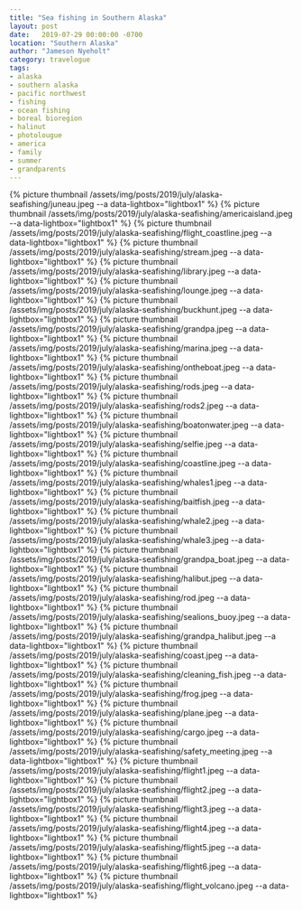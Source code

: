 ```yaml
---
title: "Sea fishing in Southern Alaska"
layout: post
date:   2019-07-29 00:00:00 -0700
location: "Southern Alaska"
author: "Jameson Nyeholt"
category: travelogue
tags:
- alaska
- southern alaska
- pacific northwest
- fishing
- ocean fishing
- boreal bioregion
- halinut
- photolougue
- america
- family
- summer
- grandparents
---
```


{% picture thumbnail /assets/img/posts/2019/july/alaska-seafishing/juneau.jpeg --a data-lightbox="lightbox1" %}
{% picture thumbnail /assets/img/posts/2019/july/alaska-seafishing/americaisland.jpeg --a data-lightbox="lightbox1" %}
{% picture thumbnail /assets/img/posts/2019/july/alaska-seafishing/flight_coastline.jpeg --a data-lightbox="lightbox1" %}
{% picture thumbnail /assets/img/posts/2019/july/alaska-seafishing/stream.jpeg --a data-lightbox="lightbox1" %}
{% picture thumbnail /assets/img/posts/2019/july/alaska-seafishing/library.jpeg --a data-lightbox="lightbox1" %}
{% picture thumbnail /assets/img/posts/2019/july/alaska-seafishing/lounge.jpeg --a data-lightbox="lightbox1" %}
{% picture thumbnail /assets/img/posts/2019/july/alaska-seafishing/buckhunt.jpeg --a data-lightbox="lightbox1" %}
{% picture thumbnail /assets/img/posts/2019/july/alaska-seafishing/grandpa.jpeg --a data-lightbox="lightbox1" %}
{% picture thumbnail /assets/img/posts/2019/july/alaska-seafishing/marina.jpeg --a data-lightbox="lightbox1" %}
{% picture thumbnail /assets/img/posts/2019/july/alaska-seafishing/ontheboat.jpeg --a data-lightbox="lightbox1" %}
{% picture thumbnail /assets/img/posts/2019/july/alaska-seafishing/rods.jpeg --a data-lightbox="lightbox1" %}
{% picture thumbnail /assets/img/posts/2019/july/alaska-seafishing/rods2.jpeg --a data-lightbox="lightbox1" %}
{% picture thumbnail /assets/img/posts/2019/july/alaska-seafishing/boatonwater.jpeg --a data-lightbox="lightbox1" %}
{% picture thumbnail /assets/img/posts/2019/july/alaska-seafishing/selfie.jpeg --a data-lightbox="lightbox1" %}
{% picture thumbnail /assets/img/posts/2019/july/alaska-seafishing/coastline.jpeg --a data-lightbox="lightbox1" %}
{% picture thumbnail /assets/img/posts/2019/july/alaska-seafishing/whales1.jpeg --a data-lightbox="lightbox1" %}
{% picture thumbnail /assets/img/posts/2019/july/alaska-seafishing/baitfish.jpeg --a data-lightbox="lightbox1" %}
{% picture thumbnail /assets/img/posts/2019/july/alaska-seafishing/whale2.jpeg --a data-lightbox="lightbox1" %}
{% picture thumbnail /assets/img/posts/2019/july/alaska-seafishing/whale3.jpeg --a data-lightbox="lightbox1" %}
{% picture thumbnail /assets/img/posts/2019/july/alaska-seafishing/grandpa_boat.jpeg --a data-lightbox="lightbox1" %}
{% picture thumbnail /assets/img/posts/2019/july/alaska-seafishing/halibut.jpeg --a data-lightbox="lightbox1" %}
{% picture thumbnail /assets/img/posts/2019/july/alaska-seafishing/rod.jpeg --a data-lightbox="lightbox1" %}
{% picture thumbnail /assets/img/posts/2019/july/alaska-seafishing/sealions_buoy.jpeg --a data-lightbox="lightbox1" %}
{% picture thumbnail /assets/img/posts/2019/july/alaska-seafishing/grandpa_halibut.jpeg --a data-lightbox="lightbox1" %}
{% picture thumbnail /assets/img/posts/2019/july/alaska-seafishing/coast.jpeg --a data-lightbox="lightbox1" %}
{% picture thumbnail /assets/img/posts/2019/july/alaska-seafishing/cleaning_fish.jpeg --a data-lightbox="lightbox1" %}
{% picture thumbnail /assets/img/posts/2019/july/alaska-seafishing/frog.jpeg --a data-lightbox="lightbox1" %}
{% picture thumbnail /assets/img/posts/2019/july/alaska-seafishing/plane.jpeg --a data-lightbox="lightbox1" %}
{% picture thumbnail /assets/img/posts/2019/july/alaska-seafishing/cargo.jpeg --a data-lightbox="lightbox1" %}
{% picture thumbnail /assets/img/posts/2019/july/alaska-seafishing/safety_meeting.jpeg --a data-lightbox="lightbox1" %}
{% picture thumbnail /assets/img/posts/2019/july/alaska-seafishing/flight1.jpeg --a data-lightbox="lightbox1" %}
{% picture thumbnail /assets/img/posts/2019/july/alaska-seafishing/flight2.jpeg --a data-lightbox="lightbox1" %}
{% picture thumbnail /assets/img/posts/2019/july/alaska-seafishing/flight3.jpeg --a data-lightbox="lightbox1" %}
{% picture thumbnail /assets/img/posts/2019/july/alaska-seafishing/flight4.jpeg --a data-lightbox="lightbox1" %}
{% picture thumbnail /assets/img/posts/2019/july/alaska-seafishing/flight5.jpeg --a data-lightbox="lightbox1" %}
{% picture thumbnail /assets/img/posts/2019/july/alaska-seafishing/flight6.jpeg --a data-lightbox="lightbox1" %}
{% picture thumbnail /assets/img/posts/2019/july/alaska-seafishing/flight_volcano.jpeg --a data-lightbox="lightbox1" %}









